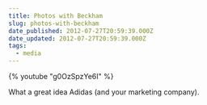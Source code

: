 ```yaml
---
title: Photos with Beckham
slug: photos-with-beckham
date_published: 2012-07-27T20:59:39.000Z
date_updated: 2012-07-27T20:59:39.000Z
tags:
  - media
---
```


{% youtube "g0OzSpzYe6I" %}

What a great idea Adidas (and your marketing company).
